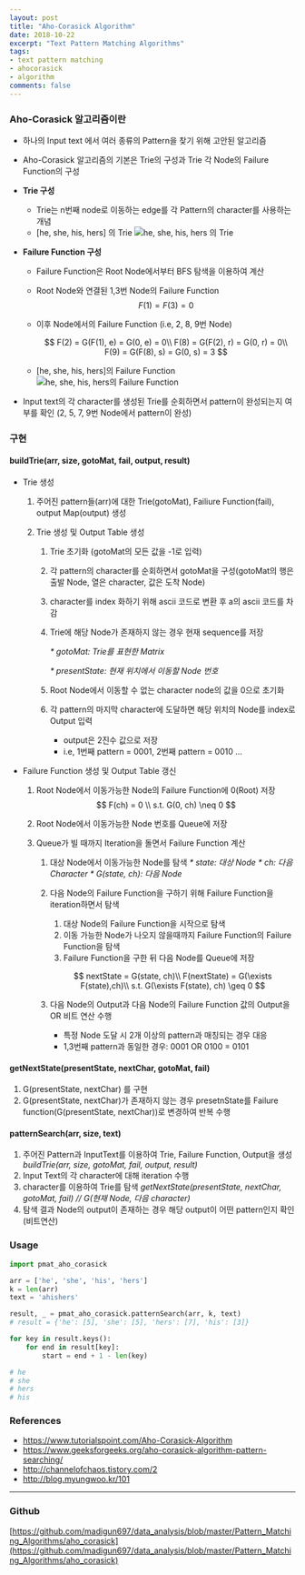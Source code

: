 ```yaml
---
layout: post
title: "Aho-Corasick Algorithm"
date: 2018-10-22
excerpt: "Text Pattern Matching Algorithms"
tags: 
- text pattern matching
- ahocorasick
- algorithm
comments: false
---
```


### Aho-Corasick 알고리즘이란

* 하나의 Input text 에서 여러 종류의 Pattern을 찾기 위해 고안된 알고리즘
* Aho-Corasick 알고리즘의 기본은 Trie의 구성과 Trie 각 Node의 Failure Function의 구성
* **Trie 구성**
  * Trie는 n번째 node로 이동하는 edge를 각 Pattern의 character를 사용하는 개념
  * [he, she, his, hers] 의 Trie
    ![he, she, his, hers 의 Trie](https://github.com/madigun697/data_analysis/raw/master/Pattern_Matching_Algorithms/aho_corasick/ac_trie.jpg)

* **Failure Function 구성**

  * Failure Function은 Root Node에서부터 BFS 탐색을 이용하여 계산

  * Root Node와 연결된 1,3번 Node의 Failure Function
    $$
    F(1) =F(3) = 0
    $$

  * 이후 Node에서의 Failure Function (i.e, 2, 8, 9번 Node)

    $$
    F(2) = G(F(1), e) = G(0, e) = 0\\
    F(8) = G(F(2), r) = G(0, r) = 0\\
    F(9) = G(F(8), s) = G(0, s) = 3
    $$

  * [he, she, his, hers]의 Failure Function
    ![he, she, his, hers의 Failure Function](https://github.com/madigun697/data_analysis/raw/master/Pattern_Matching_Algorithms/aho_corasick/ac_ff.png)

* Input text의 각 character를 생성된 Trie를 순회하면서 pattern이 완성되는지 여부를 확인
  (2, 5, 7, 9번 Node에서 pattern이 완성)

### 구현

#### buildTrie(arr, size, gotoMat, fail, output, result)

* Trie 생성 

   1. 주어진 pattern들(arr)에 대한 Trie(gotoMat), Failiure Function(fail), output Map(output) 생성

   2. Trie 생성 및 Output Table 생성
      1. Trie 초기화 (gotoMat의 모든 값을 -1로 입력)

      2. 각 pattern의 character를 순회하면서 gotoMat을 구성(gotoMat의 행은 출발 Node, 열은 character, 값은 도착 Node)

      3. character를 index 화하기 위해 ascii 코드로 변환 후 a의 ascii 코드를 차감

      4. Trie에 해당 Node가 존재하지 않는 경우 현재 sequence를 저장

         _* gotoMat: Trie를 표현한 Matrix_

         _* presentState: 현재 위치에서 이동할 Node 번호_

      5. Root Node에서 이동할 수 없는 character node의 값을 0으로 초기화

      6. 각 pattern의 마지막 character에 도달하면 해당 위치의 Node를 index로 Output 입력

         * output은 2진수 값으로 저장
         * i.e, 1번째 pattern = 0001, 2번째 pattern = 0010 ...

* Failure Function 생성 및 Output Table 갱신

   1. Root Node에서 이동가능한 Node의 Failure Function에 0(Root) 저장
      $$
      F(ch) = 0 \\ 
      s.t. G(0, ch) \neq 0
      $$

   2. Root Node에서 이동가능한 Node 번호를 Queue에 저장

   3. Queue가 빌 때까지 Iteration을 돌면서 Failure Function 계산

      1. 대상 Node에서 이동가능한 Node를 탐색
         _* state: 대상 Node_
         _* ch: 다음 Character_
         _* G(state, ch): 다음 Node_

      2. 다음 Node의 Failure Function을 구하기 위해 Failure Function을 iteration하면서 탐색

         1. 대상 Node의 Failure Function을 시작으로 탐색
         2. 이동 가능한 Node가 나오지 않을때까지 Failure Function의 Failure Function을 탐색
         3. Failure Function을 구한 뒤 다음 Node를 Queue에 저장

         $$
         nextState = G(state, ch)\\
         F(nextState) = G(\exists F(state),ch)\\
         s.t. G(\exists F(state), ch) \geq 0
         $$

      3. 다음 Node의 Output과 다음 Node의 Failure Function 값의 Output을 OR 비트 연산 수행

         * 특정 Node 도달 시 2개 이상의 pattern과 매칭되는 경우 대응
         * 1,3번째 pattern과 동일한 경우: 0001 OR 0100 = 0101

#### getNextState(presentState, nextChar, gotoMat, fail)

1. G(presentState, nextChar) 를 구현
2. G(presentState, nextChar)가 존재하지 않는 경우 presetnState를 Failure function(G(presentState, nextChar))로 변경하여 반복 수행

#### patternSearch(arr, size, text)

1. 주어진 Pattern과 InputText를 이용하여 Trie, Failure Function, Output을 생성
   _buildTrie(arr, size, gotoMat, fail, output, result)_
2. Input Text의 각 character에 대해 iteration 수행
3. character를 이용하여 Trie를 탐색
   _getNextState(presentState, nextChar, gotoMat, fail) // G(현재 Node, 다음 character)_
4. 탐색 결과 Node의 output이 존재하는 경우 해당 output이 어떤 pattern인지 확인(비트연산)

### Usage

```python
import pmat_aho_corasick

arr = ['he', 'she', 'his', 'hers']
k = len(arr)
text = 'ahishers'

result, _ = pmat_aho_corasick.patternSearch(arr, k, text)
# result = {'he': [5], 'she': [5], 'hers': [7], 'his': [3]}

for key in result.keys():
    for end in result[key]:
        start = end + 1 - len(key)

# he
# she
# hers
# his
```



### References

* https://www.tutorialspoint.com/Aho-Corasick-Algorithm
* https://www.geeksforgeeks.org/aho-corasick-algorithm-pattern-searching/
* http://channelofchaos.tistory.com/2
* http://blog.myungwoo.kr/101



---

### Github
[https://github.com/madigun697/data_analysis/blob/master/Pattern_Matching_Algorithms/aho_corasick](https://github.com/madigun697/data_analysis/blob/master/Pattern_Matching_Algorithms/aho_corasick)